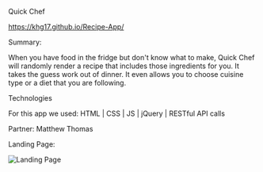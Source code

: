 Quick Chef

https://khg17.github.io/Recipe-App/

Summary:

When you have food in the fridge but don't know what to make, Quick Chef will randomly render a recipe that includes those ingredients for you.  It takes the guess work out of dinner.  It even allows you to choose cuisine type or a diet that you are following.

Technologies

For this app we used:  HTML | CSS | JS | jQuery | RESTful API calls

Partner: Matthew Thomas

Landing Page:

![Landing Page](https://octodex.github.com/images/recipe1.png)
